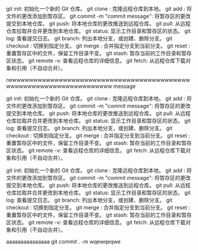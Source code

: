 
git init: 初始化一个新的 Git 仓库。
git clone <repository-url>: 克隆远程仓库到本地。
git add <file>: 将文件的更改添加到暂存区。
git commit -m "commit message": 将暂存区的更改提交到本地仓库。
git push: 将本地仓库的更改推送到远程仓库。
git pull: 从远程仓库拉取并合并更改到本地仓库。
git status: 显示工作目录和暂存区的状态。
git log: 查看提交日志。
git branch: 列出本地分支，或创建、删除分支。
git checkout <branch-name>: 切换到指定分支。
git merge <branch-name>: 合并指定分支到当前分支。
git reset <file>: 重置暂存区中的文件，保留工作目录不变。
git stash: 暂存当前的工作目录和暂存区状态。
git remote -v: 查看远程仓库的详细信息。
git fetch: 从远程仓库下载对象和引用（不自动合并）。

newwwwwwwwwwwwwwwwwwwwwwwwwwwwwwwwwwwwwwwwwwwwwwwwwwwwwwwwwwwwwwwwwww message

git init: 初始化一个新的 Git 仓库。
git clone <repository-url>: 克隆远程仓库到本地。
git add <file>: 将文件的更改添加到暂存区。
git commit -m "commit message": 将暂存区的更改提交到本地仓库。
git push: 将本地仓库的更改推送到远程仓库。
git pull: 从远程仓库拉取并合并更改到本地仓库。
git status: 显示工作目录和暂存区的状态。
git log: 查看提交日志。
git branch: 列出本地分支，或创建、删除分支。
git checkout <branch-name>: 切换到指定分支。
git merge <branch-name>: 合并指定分支到当前分支。
git reset <file>: 重置暂存区中的文件，保留工作目录不变。
git stash: 暂存当前的工作目录和暂存区状态。
git remote -v: 查看远程仓库的详细信息。
git fetch: 从远程仓库下载对象和引用（不自动合并）。

git init: 初始化一个新的 Git 仓库。
git clone <repository-url>: 克隆远程仓库到本地。
git add <file>: 将文件的更改添加到暂存区。
git commit -m "commit message": 将暂存区的更改提交到本地仓库。
git push: 将本地仓库的更改推送到远程仓库。
git pull: 从远程仓库拉取并合并更改到本地仓库。
git status: 显示工作目录和暂存区的状态。
git log: 查看提交日志。
git branch: 列出本地分支，或创建、删除分支。
git checkout <branch-name>: 切换到指定分支。
git merge <branch-name>: 合并指定分支到当前分支。
git reset <file>: 重置暂存区中的文件，保留工作目录不变。
git stash: 暂存当前的工作目录和暂存区状态。
git remote -v: 查看远程仓库的详细信息。
git fetch: 从远程仓库下载对象和引用（不自动合并）。

aaaaaaaaaaaaaaa
git commit . -m wqewqeqwe